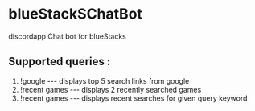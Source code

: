 # blueStackSChatBot
discordapp Chat bot for blueStacks

## Supported queries : 
1. !google <query keyword> --- displays top 5 search links from google
2. !recent games --- displays 2 recently searched games
3. !recent games <query keyword> --- displays recent searches for given query keyword
